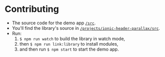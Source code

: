 # Contributing

* The source code for the demo app [`/src`](src).
* You'll find the library's source in [`/projects/ionic-header-parallax/src`](projects/ionic-header-parallax/src).
* Run:
    1. `$ npm run watch` to build the library in watch mode,
    2. then `$ npm run link:library` to install modules,
    3. and then run `$ npm start` to start the demo app.